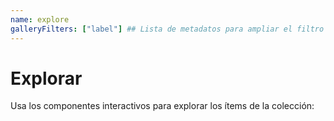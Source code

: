 ```yaml
---
name: explore
galleryFilters: ["label"] ## Lista de metadatos para ampliar el filtro de la galería. p.e. ["pid", "label"]
---
```


# Explorar

Usa los componentes interactivos para explorar los ítems de la colección:

<!-- La barra de búsqueda y la galería se cargan automáticamente -->